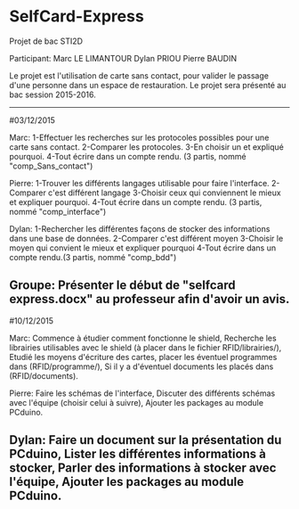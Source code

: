 # SelfCard-Express
Projet de bac STI2D

Participant:
Marc LE LIMANTOUR
Dylan PRIOU
Pierre BAUDIN

Le projet est l'utilisation de carte sans contact, pour valider le passage d'une personne dans un espace de restauration. Le projet sera présenté au bac session 2015-2016.

-------------------------------------------------------------------------
#03/12/2015

Marc: 
1-Effectuer les recherches sur les protocoles possibles pour une carte sans contact. 
2-Comparer les protocoles. 
3-En choisir un et expliqué pourquoi. 
4-Tout écrire dans un compte rendu. (3 partis, nommé "comp_Sans_contact") 

Pierre:
1-Trouver les différents langages utilisable pour faire l'interface. 
2-Comparer c'est différent langage 
3-Choisir ceux qui conviennent le mieux et expliquer pourquoi. 
4-Tout écrire dans un compte rendu. (3 partis, nommé "comp_interface") 

Dylan:
1-Rechercher les différentes façons de stocker des informations dans une base de données. 
2-Comparer c'est différent moyen 
3-Choisir le moyen qui convient le mieux et expliquer pourquoi 
4-Tout écrire dans un compte rendu.(3 partis,  nommé "comp_bdd") 

Groupe:
Présenter le début de "selfcard express.docx" au professeur afin d'avoir un avis.
-------------------------------------------------------------------------

#10/12/2015

Marc:
Commence à étudier comment fonctionne le shield, 
Recherche les librairies utilisables avec le shield (à placer dans le fichier RFID/librairies/), 
Etudié les moyens d'écriture des cartes, placer les éventuel programmes dans (RFID/programme/), 
Si il y a d'éventuel documents les placés dans (RFID/documents).

Pierre:
Faire les schémas de l'interface, 
Discuter des différents schémas avec l'équipe (choisir celui à suivre), 
Ajouter les packages au module PCduino.

Dylan:
Faire un document sur la présentation du PCduino, 
Lister les différentes informations à stocker, 
Parler des informations à stocker avec l'équipe, 
Ajouter les packages au module PCduino.
-------------------------------------------------------------------------